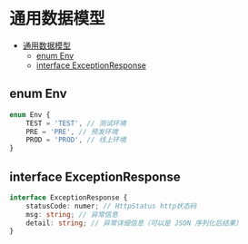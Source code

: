 # 通用数据模型

<!-- TOC -->

- [通用数据模型](#通用数据模型)
  - [enum Env](#enum-env)
  - [interface ExceptionResponse](#interface-exceptionresponse)

<!-- /TOC -->

## enum Env

```ts
enum Env {
    TEST = 'TEST', // 测试环境
    PRE = 'PRE', // 预发环境
    PROD = 'PROD', // 线上环境
}
```

## interface ExceptionResponse

```ts
interface ExceptionResponse {
    statusCode: numer; // HttpStatus http状态码
    msg: string; // 异常信息
    detail: string; // 异常详细信息（可以是 JSON 序列化后结果）
}
```
